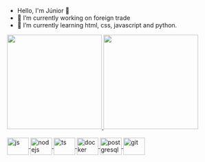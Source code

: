 - Hello, I'm Júnior 👋
-  🔭 I’m currently working on foreign trade 
- 🌱 I’m currently learning html, css, javascript and python.

<div>
    <a href="https://github.com/Junior580">
      <img height="220em"
        src="https://github-readme-stats.vercel.app/api?username=Junior580&show_icons=true&theme=dracula" />
      <img height="220em"
      src="https://github-readme-stats.vercel.app/api/top-langs/?username=junior580&theme=tokyonight" />
  </div>

<div style="display: inline_block"><br />    
       <img align="center"  alt="js" height="40" width="50" src="https://cdn.jsdelivr.net/gh/devicons/devicon/icons/javascript/javascript-original.svg" style="max-width: 100%;">
    <img align="center"  alt="nodejs" height="40" width="50" src="https://cdn.jsdelivr.net/gh/devicons/devicon/icons/nodejs/nodejs-original.svg" style="max-width: 100%;">
    <img align="center"  alt="ts" height="40" width="50" src="https://cdn.jsdelivr.net/gh/devicons/devicon/icons/typescript/typescript-original.svg" style="max-width: 100%;">  
     <img align="center"  alt="docker" height="40" width="50" src="https://cdn.jsdelivr.net/gh/devicons/devicon/icons/docker/docker-original-wordmark.svg" style="max-width: 100%;">
    <img align="center"  alt="postgresql" height="40" width="50" src="https://cdn.jsdelivr.net/gh/devicons/devicon/icons/postgresql/postgresql-original-wordmark.svg" style="max-width: 100%;">
    <img align="center"  alt="git" height="40" width="50" src="https://cdn.jsdelivr.net/gh/devicons/devicon/icons/git/git-original.svg" style="max-width: 100%;">  
    
</div>

